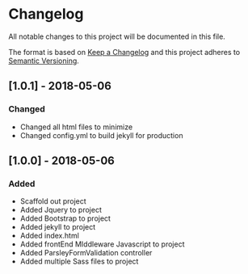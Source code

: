 # Changelog
All notable changes to this project will be documented in this file.

The format is based on [Keep a Changelog](http://keepachangelog.com/en/1.0.0/)
and this project adheres to [Semantic Versioning](http://semver.org/spec/v2.0.0.html).
## [1.0.1] - 2018-05-06

### Changed
- Changed all html files to minimize
- Changed config.yml to build jekyll for production

## [1.0.0] - 2018-05-06

### Added
- Scaffold out project
- Added Jquery to project
- Added Bootstrap to project
- Added jekyll to project
- Added index.html
- Added frontEnd MIddleware Javascript to project
- Added ParsleyFormValidation controller
- Added multiple Sass files to project

